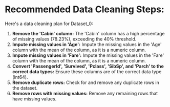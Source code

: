 # Recommended Data Cleaning Steps:
Here's a data cleaning plan for Dataset_0:

1.  **Remove the 'Cabin' column:** The 'Cabin' column has a high percentage of missing values (78.23%), exceeding the 40% threshold.
2.  **Impute missing values in 'Age':** Impute the missing values in the 'Age' column with the mean of the column, as it is a numeric column.
3.  **Impute missing values in 'Fare':** Impute the missing values in the 'Fare' column with the mean of the column, as it is a numeric column.
4.  **Convert 'PassengerId', 'Survived', 'Pclass', 'SibSp', and 'Parch' to the correct data types:** Ensure these columns are of the correct data type (int64).
5.  **Remove duplicate rows:** Check for and remove any duplicate rows in the dataset.
6.  **Remove rows with missing values:** Remove any remaining rows that have missing values.